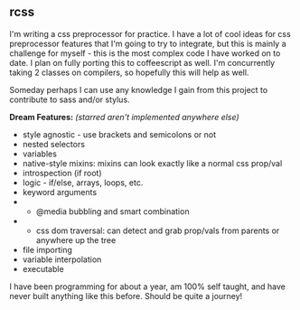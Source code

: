 ## rcss

I'm writing a css preprocessor for practice. I have a lot of cool ideas for css preprocessor features that I'm going to try to integrate, but this is mainly a challenge for myself - this is the most complex code I have worked on to date. I plan on fully porting this to coffeescript as well. I'm concurrently taking 2 classes on compilers, so hopefully this will help as well.

Someday perhaps I can use any knowledge I gain from this project to contribute to sass and/or stylus.

**Dream Features:** _(starred aren't implemented anywhere else)_
- style agnostic - use brackets and semicolons or not
- nested selectors
- variables
- native-style mixins: mixins can look exactly like a normal css prop/val
- introspection (if root)
- logic - if/else, arrays, loops, etc.
- keyword arguments
- * @media bubbling and smart combination
- * css dom traversal: can detect and grab prop/vals from parents or anywhere up the tree
- file importing
- variable interpolation
- executable

I have been programming for about a year, am 100% self taught, and have never built anything like this before. Should be quite a journey!